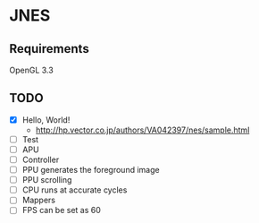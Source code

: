 # JNES

## Requirements
OpenGL 3.3

## TODO
- [x] Hello, World!
  - http://hp.vector.co.jp/authors/VA042397/nes/sample.html
- [ ] Test
- [ ] APU
- [ ] Controller
- [ ] PPU generates the foreground image
- [ ] PPU scrolling
- [ ] CPU runs at accurate cycles
- [ ] Mappers
- [ ] FPS can be set as 60
